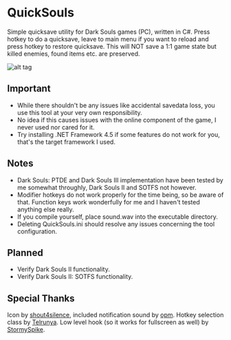 # QuickSouls
Simple quicksave utility for Dark Souls games (PC), written in C#. Press hotkey to do a quicksave, leave to main menu if you want to reload and press hotkey to restore quicksave. This will NOT save a 1:1 game state but killed enemies, found items etc. are preserved.

![alt tag](http://i.imgur.com/77Qlahh.png)

Important
--------
* While there shouldn't be any issues like accidental savedata loss, you use this tool at your very own responsibility.
* No idea if this causes issues with the online component of the game, I never used nor cared for it.
* Try installing .NET Framework 4.5 if some features do not work for you, that's the target framework I used.

Notes
--------
* Dark Souls: PTDE and Dark Souls III implementation have been tested by me somewhat throughly, Dark Souls II and SOTFS not however.
* Modifier hotkeys do not work properly for the time being, so be aware of that. Function keys work wonderfully for me and I haven't tested anything else really.
* If you compile yourself, place sound.wav into the executable directory.
* Deleting QuickSouls.ini should resolve any issues concerning the tool configuration.

Planned
--------
* Verify Dark Souls II functionality.
* Verify Dark Souls II: SOTFS functionality.

Special Thanks
--------
Icon by [shout4silence](http://www.nexusmods.com/darksouls/mods/293/), included notification sound by [opm](https://www.freesound.org/people/opm/sounds/2105/). Hotkey selection class by [Telrunya](http://www.codeproject.com/Articles/15085/A-simple-hotkey-selection-control-for-NET). Low level hook (so it works for fullscreen as well) by [StormySpike](http://www.codeproject.com/Articles/19004/A-Simple-C-Global-Low-Level-Keyboard-Hook).

